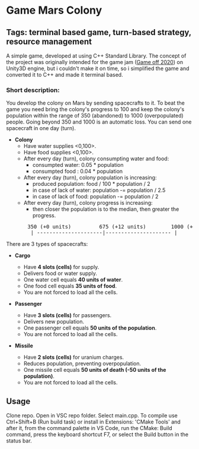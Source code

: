 # Game Mars Colony

## Tags: terminal based game, turn-based strategy, resource management

A simple game, developed at using C++ Standard Library. The concept of the project was originally 
intended for the game jam ([Game off 2020](https://itch.io/jam/game-off-2020)) on Unity3D engine, but i couldn't make it on time, so i simplified the game
and converted it to C++ and made it terminal based.

### Short description:
You develop the colony on Mars by sending spacecrafts to it. To beat the game you need 
bring the colony's progress to 100 and keep the colony's population within the range of 350 (abandoned) to 1000 (overpopulated) people.
Going beyond 350 and 1000 is an automatic loss. You can send one spacecraft in one day (turn).

* **Colony**
  * Have water supplies <0,100>.
  * Have food supplies <0,100>.
  * After every day (turn), colony consumpting water and food:
    * consumpted water: 0.05 * population 
    * consumpted food : 0.04 * population
  * After every day (turn), colony population is increasing:
    * produced population: food / 100 * population / 2
    * in case of lack of water: population -= population / 2.5
    * in case of lack of food: population -= population / 2
  * After every day (turn), colony progress is increasing:
    * then closer the population is to the median, then greater the progress.
  <pre>
      350 (+0 units)         675 (+12 units)        1000 (+0 units)
       | ---------------------|--------------------- |
  </pre>
   
There are 3 types of spacecrafts:
* **Cargo**
  * Have **4 slots (cells)** for supply.
  * Delivers food or water supply.
  * One water cell equals **40 units of water**.
  * One food cell equals **35 units of food**.
  * You are not forced to load all the cells.
  
* **Passenger**
  * Have **3 slots (cells)** for passengers.
  * Delivers new population.
  * One passenger cell equals **50 units of the population**.
  * You are not forced to load all the cells.
 
* **Missile**
  * Have **2 slots (cells)** for uranium charges.
  * Reduces population, preventing overpopulation.
  * One missile cell equals **50 units of death (-50 units of the population)**.
  * You are not forced to load all the cells.
  
 
## Usage
Clone repo. Open in VSC repo folder. Select main.cpp. To compile use Ctrl+Shift+B (Run build task) or
install in Extensions: 'CMake Tools' and after it, from the command palette in VS Code, run the CMake: Build command, press the keyboard shortcut F7, or select the Build button in the status bar.


